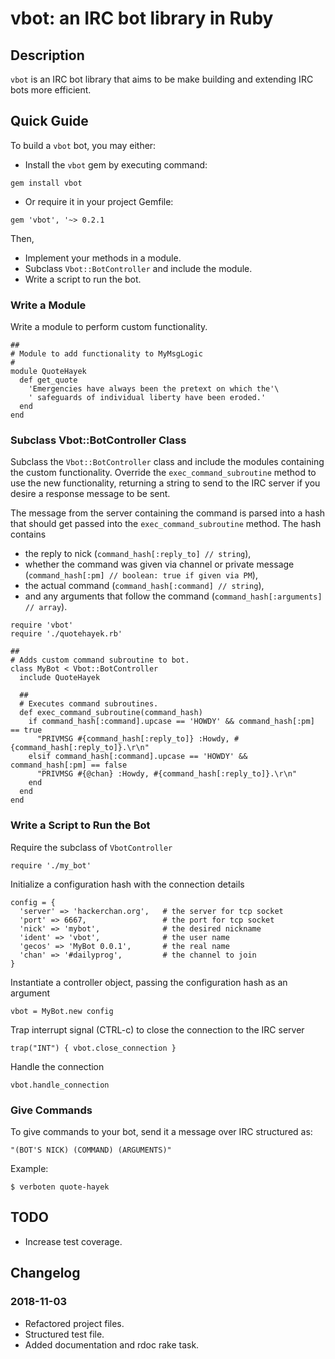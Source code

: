 # vbot: an IRC bot library in Ruby
## Description
`vbot` is an IRC bot library that aims to be make building and extending IRC bots more efficient.

## Quick Guide
To build a `vbot` bot, you may either:

* Install the `vbot` gem by executing command:
```
gem install vbot
```

* Or require it in your project Gemfile:
```
gem 'vbot', '~> 0.2.1
```

Then,
* Implement your methods in a module.
* Subclass `Vbot::BotController` and include the module.
* Write a script to run the bot.

### Write a Module
Write a module to perform custom functionality.
```
##
# Module to add functionality to MyMsgLogic
#
module QuoteHayek
  def get_quote
    'Emergencies have always been the pretext on which the'\
    ' safeguards of individual liberty have been eroded.'
  end
end
```

### Subclass Vbot::BotController Class
Subclass the `Vbot::BotController` class and include the modules containing the custom functionality.
Override the `exec_command_subroutine` method to use the new functionality, returning a string to send
to the IRC server if you desire a response message to be sent.

The message from the server containing the command is parsed into a hash that should get passed into the
`exec_command_subroutine` method. The hash contains
* the reply to nick (`command_hash[:reply_to] // string`),
* whether the command was given via channel or private message (`command_hash[:pm] // boolean: true if given via PM`), 
* the actual command (`command_hash[:command] // string`),
* and any arguments that follow the command (`command_hash[:arguments] // array`).
```
require 'vbot'
require './quotehayek.rb'

##
# Adds custom command subroutine to bot.
class MyBot < Vbot::BotController
  include QuoteHayek

  ##
  # Executes command subroutines.
  def exec_command_subroutine(command_hash)
    if command_hash[:command].upcase == 'HOWDY' && command_hash[:pm] == true
      "PRIVMSG #{command_hash[:reply_to]} :Howdy, #{command_hash[:reply_to]}.\r\n"
    elsif command_hash[:command].upcase == 'HOWDY' && command_hash[:pm] == false
      "PRIVMSG #{@chan} :Howdy, #{command_hash[:reply_to]}.\r\n"
    end
  end
end
```

### Write a Script to Run the Bot
Require the subclass of `VbotController`
```
require './my_bot'
```
Initialize a configuration hash with the connection details
```
config = {
  'server' => 'hackerchan.org',   # the server for tcp socket
  'port' => 6667,                 # the port for tcp socket
  'nick' => 'mybot',              # the desired nickname
  'ident' => 'vbot',              # the user name
  'gecos' => 'MyBot 0.0.1',       # the real name
  'chan' => '#dailyprog',         # the channel to join
}
```
Instantiate a controller object, passing the configuration hash as an argument
```
vbot = MyBot.new config
```
Trap interrupt signal (CTRL-c) to close the connection to the IRC server
```
trap("INT") { vbot.close_connection }
```
Handle the connection
```
vbot.handle_connection
```

### Give Commands
To give commands to your bot, send it a message over IRC structured as:
```
"(BOT'S NICK) (COMMAND) (ARGUMENTS)"
```

Example:
```
$ verboten quote-hayek
```

## TODO
* Increase test coverage.

## Changelog
### 2018-11-03
* Refactored project files.
* Structured test file.
* Added documentation and rdoc rake task.